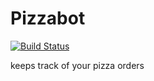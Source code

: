 # Pizzabot

[![Build Status](https://travis-ci.org/sigsegvat/pizzabot.svg?branch=master)](https://travis-ci.org/sigsegvat/pizzabot)

keeps track of your pizza orders